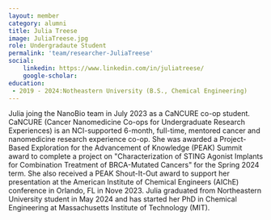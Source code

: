 ```yaml
---
layout: member
category: alumni
title: Julia Treese
image: JuliaTreese.jpg
role: Undergradaute Student
permalink: 'team/researcher-JuliaTreese'
social:
    linkedin: https://www.linkedin.com/in/juliatreese/
    google-scholar: 
education:
 - 2019 - 2024:Notheastern University (B.S., Chemical Engineering)
---
```


Julia joing the NanoBio team in July 2023 as a CaNCURE co-op student. CaNCURE (Cancer Nanomedicine Co-ops for Undergraduate Research Experiences) is an NCI-supported 6-month, full-time, mentored cancer and nanomedicine research experience co-op. She was awarded a Project-Based Exploration for the Advancement of Knowledge (PEAK) Summit award to complete a project on "Characterization of STING Agonist Implants for Combination Treatment of BRCA-Mutated Cancers" for the Spring 2024 term. She also received a PEAK Shout-It-Out award to support her presentation at the American Institute of Chemical Engineers (AIChE) conference in Orlando, FL in Nove 2023. Julia graduated from Northeastern University student in May 2024 and has started her PhD in Chemical Engineering at Massachusetts Institute of Technology (MIT).
